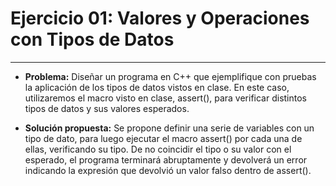 # Ejercicio 01: Valores y Operaciones con Tipos de Datos
---
- **Problema:** Diseñar un programa en C++ que ejemplifique con pruebas la
aplicación de los tipos de datos vistos en clase. 
En este caso, utilizaremos el macro visto en clase, assert(), para verificar
distintos tipos de datos y sus valores esperados.

- **Solución propuesta:** Se propone definir una serie de variables con un tipo 
de dato, para luego ejecutar el macro assert() por cada una de ellas, verificando
su tipo.
De no coincidir el tipo o su valor con el esperado, el programa terminará abruptamente
y devolverá un error indicando la expresión que devolvió un valor falso dentro de
assert().
